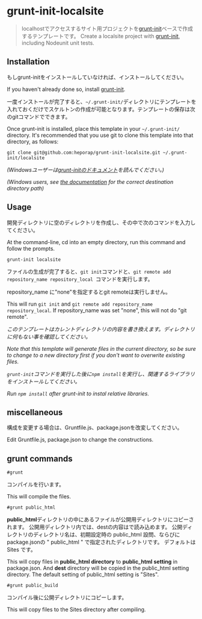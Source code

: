 # grunt-init-localsite

> localhostでアクセスするサイト用プロジェクトを[grunt-init][]ベースで作成するテンプレートです。
> Create a localsite project with [grunt-init][], including Nodeunit unit tests.

[grunt-init]: http://gruntjs.com/project-scaffolding

## Installation
もしgrunt-initをインストールしていなければ、インストールしてください。

If you haven't already done so, install [grunt-init][].

一度インストールが完了すると、`~/.grunt-init/`ディレクトリにテンプレートを入れておくだけでスケルトンの作成が可能となります。テンプレートの保存は次のgitコマンドでできます。

Once grunt-init is installed, place this template in your `~/.grunt-init/` directory. It's recommended that you use git to clone this template into that directory, as follows:

```
git clone git@github.com:heporap/grunt-init-localsite.git ~/.grunt-init/localsite
```

_(Windowsユーザーは[grunt-initのドキュメント][grunt-init]を読んでください。)_

_(Windows users, see [the documentation][grunt-init] for the correct destination directory path)_

## Usage

開発ディレクトリに空のディレクトリを作成し、その中で次のコマンドを入力してください。

At the command-line, cd into an empty directory, run this command and follow the prompts.

```
grunt-init localsite
```

ファイルの生成が完了すると、`git init`コマンドと、`git remote add repository_name repository_local `コマンドを実行します。

repository_name に"none"を指定するとgit remoteは実行しません。

This will run `git init` and `git remote add repository_name repository_local`. If repository_name was set "none", this will not do "git remote".

_このテンプレートはカレントディレクトリの内容を書き換えます。ディレクトリに何もない事を確認してください。_

_Note that this template will generate files in the current directory, so be sure to change to a new directory first if you don't want to overwrite existing files._

_`grunt-init`コマンドを実行した後に`npm install`を実行し、関連するライブラリをインストールしてください。_

_Run `npm install` after grunt-init to instal relative libraries._

## miscellaneous
構成を変更する場合は、Gruntfile.js、package.jsonを改変してください。

Edit Gruntfile.js, package.json to change the constructions.

## grunt commands

```
#grunt
```

コンパイルを行います。

This will compile the files.

```
#grunt public_html
```

**public_html**ディレクトリの中にあるファイルが公開用ディレクトリにコピーされます。
公開用ディレクトリ内では、destの内容は<script src="dest/プロジェクト名.min.js"></script>で読み込めます。
公開ディレクトリのディレクトリ名は、初期設定時の public_html 設問、ならびにpackage.jsonの " public_html " で指定されたディレクトリです。
デフォルトは Sites です。

This will copy files in **public_html directory** to **public_html setting** in package.json. And **dest** directory will be copied in the public_html setting directory. The default setting of public_html setting is "Sites".

```
#grunt public_build
```

コンパイル後に公開ディレクトリにコピーします。

This will copy files to the Sites directory after compiling.
